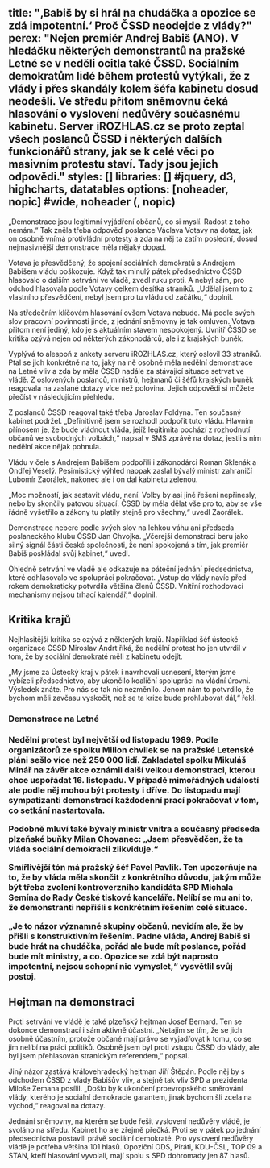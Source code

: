 title: "‚Babiš by si hrál na chudáčka a opozice se zdá impotentní.‘ Proč ČSSD neodejde z vlády?"
perex: "Nejen premiér Andrej Babiš (ANO). V hledáčku některých demonstrantů na pražské Letné se v neděli ocitla také ČSSD. Sociálním demokratům lidé během protestů vytýkali, že z vlády i přes skandály kolem šéfa kabinetu dosud neodešli. Ve středu přitom sněmovnu čeká hlasování o vyslovení nedůvěry současnému kabinetu. Server iROZHLAS.cz se proto zeptal všech poslanců ČSSD i některých dalších funkcionářů strany, jak se k celé věci po masivním protestu staví. Tady jsou jejich odpovědi."
styles: []
libraries: [] #jquery, d3, highcharts, datatables
options: [noheader, nopic] #wide, noheader (, nopic)
---
„Demonstrace jsou legitimní vyjádření občanů, co si myslí. Radost z toho nemám.“ Tak zněla třeba odpověď poslance Václava Votavy na dotaz, jak on osobně vnímá protivládní protesty a zda na něj ta zatím poslední, dosud nejmasivnější demonstrace měla nějaký dopad.

Votava je přesvědčený, že spojení sociálních demokratů s Andrejem Babišem vládu poškozuje. Když tak minulý pátek předsednictvo ČSSD hlasovalo o dalším setrvání ve vládě, zvedl ruku proti. A nebyl sám, pro odchod hlasovala podle Votavy celkem desítka straníků. „Udělal jsem to z vlastního přesvědčení, nebyl jsem pro tu vládu od začátku,“ doplnil.

Na středečním klíčovém hlasování ovšem Votava nebude. Má podle svých slov pracovní povinnosti jinde, z jednání sněmovny je tak omluven. Votava přitom není jediný, kdo je s aktuálním stavem nespokojený. Uvnitř ČSSD se kritika ozývá nejen od některých zákonodárců, ale i z krajských buněk.

Vyplývá to alespoň z ankety serveru iROZHLAS.cz, který oslovil 33 straníků. Ptal se jich konkrétně na to, jaký na ně osobně měla nedělní demonstrace na Letné vliv a zda by měla ČSSD nadále za stávající situace setrvat ve vládě. Z oslovených poslanců, ministrů, hejtmanů či šéfů krajských buněk reagovala na zaslané dotazy více než polovina. Jejich odpovědi si můžete přečíst v následujícím přehledu.

<wide>
  <div id="anketa-wrapper"></div>
</wide>

Z poslanců ČSSD reagoval také třeba Jaroslav Foldyna. Ten současný kabinet podržel. „Definitivně jsem se rozhodl podpořit tuto vládu. Hlavním přínosem je, že bude vládnout vláda, jejíž legitimita pochází z rozhodnutí občanů ve svobodných volbách,“ napsal v SMS zprávě na dotaz, jestli s ním nedělní akce nějak pohnula.

Vládu v čele s Andrejem Babišem podpořili i zákonodárci Roman Sklenák a Ondřej Veselý. Pesimistický výhled naopak zaslal bývalý ministr zahraničí Lubomír Zaorálek, nakonec ale i on dal kabinetu zelenou.

„Moc možností, jak sestavit vládu, není. Volby by asi jiné řešení nepřinesly, nebo by skončily patovou situací. ČSSD by měla dělat vše pro to, aby se vše řádně vyšetřilo a zákony tu platily stejně pro všechny,“ uvedl Zaorálek.

Demonstrace nebere podle svých slov na lehkou váhu ani předseda poslaneckého klubu ČSSD Jan Chvojka. „Včerejší demonstraci beru jako silný signál části české společnosti, že není spokojená s tím, jak premiér Babiš poskládal svůj kabinet,“ uvedl.

Ohledně setrvání ve vládě ale odkazuje na páteční jednání předsednictva, které odhlasovalo ve spolupráci pokračovat. „Vstup do vlády navíc před rokem demokraticky potvrdila většina členů ČSSD. Vnitřní rozhodovací mechanismy nejsou trhací kalendář,“ doplnil.

<h2>Kritika krajů</h2>

Nejhlasitější kritika se ozývá z některých krajů. Například šéf ústecké organizace ČSSD Miroslav Andrt říká, že nedělní protest ho jen utvrdil v tom, že by sociální demokraté měli z kabinetu odejít.

„My jsme za Ústecký kraj v pátek i navrhovali usnesení, kterým jsme vybízeli předsednictvo, aby ukončilo koaliční spolupráci na vládní úrovni. Výsledek znáte. Pro nás se tak nic nezměnilo. Jenom nám to potvrdilo, že bychom měli zavčasu vyskočit, než se ta krize bude prohlubovat dál,“ řekl.

<left>
<h3>Demonstrace na Letné<h3>
<p>Nedělní protest byl největší od listopadu 1989. Podle organizátorů ze spolku Milion chvilek se na pražské Letenské pláni sešlo více než 250 000 lidí. Zakladatel spolku Mikuláš Minář na závěr akce oznámil další velkou demonstraci, kterou chce uspořádat 16. listopadu. V případě mimořádných událostí ale podle něj mohou být protesty i dříve. Do listopadu mají sympatizanti demonstrací každodenní prací pokračovat v tom, co setkání nastartovala.</p>
</left>

Podobně mluví také bývalý ministr vnitra a současný předseda plzeňské buňky Milan Chovanec: „Jsem přesvědčen, že ta vláda sociální demokracii zlikviduje.“

Smířlivější tón má pražský šéf Pavel Pavlík. Ten upozorňuje na to, že by vláda měla skončit z konkrétního důvodu, jakým může být třeba zvolení kontroverzního kandidáta SPD Michala Semína do Rady České tiskové kanceláře. Nelíbí se mu ani to, že demonstranti nepřišli s konkrétním řešením celé situace.

„Je to názor významné skupiny občanů, nevidím ale, že by přišli s konstruktivním řešením. Padne vláda, Andrej Babiš si bude hrát na chudáčka, pořád ale bude mít poslance, pořád bude mít ministry, a co. Opozice se zdá být naprosto impotentní, nejsou schopní nic vymyslet,“ vysvětlil svůj postoj.

<h2>Hejtman na demonstraci</h2>

Proti setrvání ve vládě je také plzeňský hejtman Josef Bernard. Ten se dokonce demonstrací i sám aktivně účastní. „Netajím se tím, že se jich osobně účastním, protože občané mají právo se vyjadřovat k tomu, co se jim nelíbí na práci politiků. Osobně jsem byl proti vstupu ČSSD do vlády, ale byl jsem přehlasován stranickým referendem,“ popsal.

Jiný názor zastává královehradecký hejtman Jiří Štěpán. Podle něj by s odchodem ČSSD z vlády Babišův vliv, a stejně tak vliv SPD a prezidenta Miloše Zemana posílil. „Došlo by k ukončení proevropského směrování vlády, kterého je sociální demokracie garantem, jinak bychom šli zcela na východ,“ reagoval na dotazy.

Jednání sněmovny, na kterém se bude řešit vyslovení nedůvěry vládě, je svoláno na středu. Kabinet ho ale zřejmě přečká. Proti se v pátek po jednání předsednictva postavili právě sociální demokraté. Pro vyslovení nedůvěry vládě je potřeba většina 101 hlasů. Opoziční ODS, Piráti, KDU-ČSL, TOP 09 a STAN, kteří hlasování vyvolali, mají spolu s SPD dohromady jen 87 hlasů.
